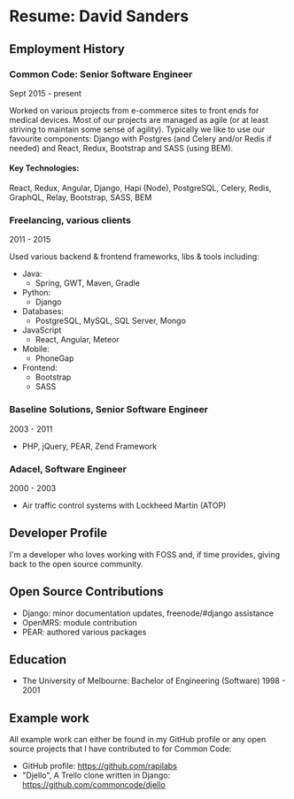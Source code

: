 # Resume: David Sanders

## Employment History

### Common Code: Senior Software Engineer

Sept 2015 - present

Worked on various projects from e-commerce sites to front ends for medical devices.
Most of our projects are managed as agile (or at least striving to maintain some
sense of agility).  Typically we like to use our favourite components: Django with
Postgres (and Celery and/or Redis if needed) and React, Redux, Bootstrap and SASS
(using BEM).

#### Key Technologies:

React, Redux, Angular, Django, Hapi (Node), PostgreSQL, Celery, Redis, GraphQL, Relay, Bootstrap, SASS, BEM

### Freelancing, various clients

2011 - 2015

Used various backend & frontend frameworks, libs & tools including:

 - Java:
   - Spring, GWT, Maven, Gradle
 - Python:
   - Django
 - Databases:
   - PostgreSQL, MySQL, SQL Server, Mongo
 - JavaScript
   - React, Angular, Meteor
 - Mobile:
   - PhoneGap
 - Frontend:
   - Bootstrap 
   - SASS

### Baseline Solutions, Senior Software Engineer

2003 - 2011

 - PHP, jQuery, PEAR, Zend Framework

### Adacel, Software Engineer

2000 - 2003

 - Air traffic control systems with Lockheed Martin (ATOP)

## Developer Profile

I'm a developer who loves working with FOSS and, if time provides, giving back
to the open source community.

## Open Source Contributions

 - Django: minor documentation updates, freenode/#django assistance
 - OpenMRS: module contribution
 - PEAR: authored various packages

## Education

 - The University of Melbourne: Bachelor of Engineering (Software) 1998 - 2001

## Example work

All example work can either be found in my GitHub profile or any open source projects that I have contributed to for Common Code:

 - GitHub profile: https://github.com/rapilabs
 - "Djello", A Trello clone written in Django: https://github.com/commoncode/djello
